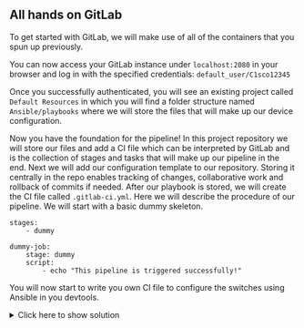 ## All hands on GitLab

To get started with GitLab, we will make use of all of the containers that you spun up previously.

You can now access your GitLab instance under `localhost:2080` in your browser and log in with the specified credentials: `default_user/C1sco12345` 

Once you successfully authenticated, you will see an existing project called `Default Resources` in which you will find a folder structure named `Ansible/playbooks` where we will store the files that will make up our device configuration.

Now you have the foundation for the pipeline! In this project repository we will store our files and add a CI file which can be interpreted by GitLab and is the collection of stages and tasks that will make up our pipeline in the end.
Next we will add our configuration template to our repository. Storing it centrally in the repo enables tracking of changes, collaborative work and rollback of commits if needed.
After our playbook is stored, we will create the CI file called `.gitlab-ci.yml`. Here we will describe the procedure of our pipeline. We will start with a basic dummy skeleton.

```
stages:
    - dummy

dummy-job:
    stage: dummy
    script:
        - echo "This pipeline is triggered successfully!"
```

You will now start to write you own CI file to configure the switches using Ansible in you devtools.

<details>

<summary>Click here to show solution</summary>
  
  ```bash linenums="1" title="Ansible Pipeline example"
    ---
    deploy_infra:
    script:
        - cd Ansible
        - ansible-playbook -i inventory -e 'devices=all' playbooks/interface_update.yml
  ```

</details>
